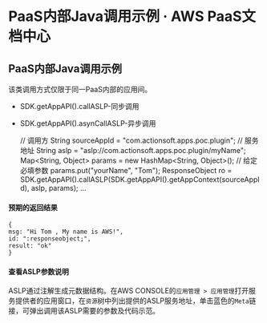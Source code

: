 # PaaS内部Java调用示例 · AWS PaaS文档中心

## PaaS内部Java调用示例

该类调用方式仅限于同一PaaS内部的应用间。

  * SDK.getAppAPI().callASLP-同步调用
  * SDK.getAppAPI().asynCallASLP-异步调用

    
    
    // 调用方
    String sourceAppId = "com.actionsoft.apps.poc.plugin";
    // 服务地址
    String aslp = "aslp://com.actionsoft.apps.poc.plugin/myName";
    Map<String, Object> params = new HashMap<String, Object>();
    // 给定必填参数
    params.put("yourName", "Tom");
    ResponseObject ro = SDK.getAppAPI().callASLP(SDK.getAppAPI().getAppContext(sourceAppId), aslp, params);
    ...
    

#### 预期的返回结果
    
    
    {
    msg: "Hi Tom , My name is AWS!",
    id: ":responseobject;",
    result: "ok"
    }
    

#### 查看ASLP参数说明

ASLP通过注解生成元数据结构。在AWS CONSOLE的`应用管理 > 应用管理`打开服务提供者的应用窗口，在`资源`树中列出提供的ASLP服务地址，单击蓝色的`Meta`链接，可弹出调用该ASLP需要的参数及代码示范。